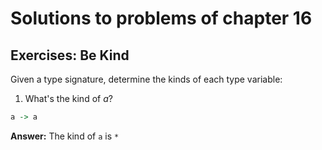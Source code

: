 # Solutions to problems of chapter 16

## Exercises: Be Kind

Given a type signature, determine the kinds of each type variable:

1. What's the kind of _a_?

```hs
a -> a
```
**Answer:** The kind of `a` is `*`
